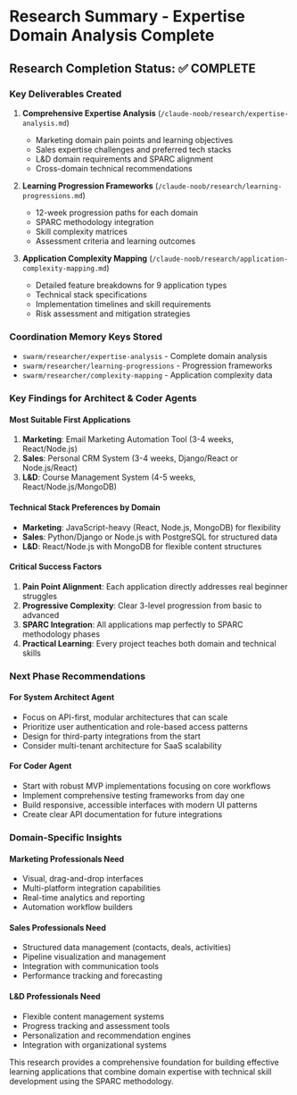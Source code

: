 # Research Summary - Expertise Domain Analysis Complete

## Research Completion Status: ✅ COMPLETE

### Key Deliverables Created

1. **Comprehensive Expertise Analysis** (`/claude-noob/research/expertise-analysis.md`)
   - Marketing domain pain points and learning objectives
   - Sales expertise challenges and preferred tech stacks
   - L&D domain requirements and SPARC alignment
   - Cross-domain technical recommendations

2. **Learning Progression Frameworks** (`/claude-noob/research/learning-progressions.md`)
   - 12-week progression paths for each domain
   - SPARC methodology integration
   - Skill complexity matrices
   - Assessment criteria and learning outcomes

3. **Application Complexity Mapping** (`/claude-noob/research/application-complexity-mapping.md`)
   - Detailed feature breakdowns for 9 application types
   - Technical stack specifications
   - Implementation timelines and skill requirements
   - Risk assessment and mitigation strategies

### Coordination Memory Keys Stored

- `swarm/researcher/expertise-analysis` - Complete domain analysis
- `swarm/researcher/learning-progressions` - Progression frameworks
- `swarm/researcher/complexity-mapping` - Application complexity data

### Key Findings for Architect & Coder Agents

#### Most Suitable First Applications
1. **Marketing**: Email Marketing Automation Tool (3-4 weeks, React/Node.js)
2. **Sales**: Personal CRM System (3-4 weeks, Django/React or Node.js/React)
3. **L&D**: Course Management System (4-5 weeks, React/Node.js/MongoDB)

#### Technical Stack Preferences by Domain
- **Marketing**: JavaScript-heavy (React, Node.js, MongoDB) for flexibility
- **Sales**: Python/Django or Node.js with PostgreSQL for structured data
- **L&D**: React/Node.js with MongoDB for flexible content structures

#### Critical Success Factors
1. **Pain Point Alignment**: Each application directly addresses real beginner struggles
2. **Progressive Complexity**: Clear 3-level progression from basic to advanced
3. **SPARC Integration**: All applications map perfectly to SPARC methodology phases
4. **Practical Learning**: Every project teaches both domain and technical skills

### Next Phase Recommendations

#### For System Architect Agent
- Focus on API-first, modular architectures that can scale
- Prioritize user authentication and role-based access patterns
- Design for third-party integrations from the start
- Consider multi-tenant architecture for SaaS scalability

#### For Coder Agent
- Start with robust MVP implementations focusing on core workflows
- Implement comprehensive testing frameworks from day one
- Build responsive, accessible interfaces with modern UI patterns
- Create clear API documentation for future integrations

### Domain-Specific Insights

#### Marketing Professionals Need
- Visual, drag-and-drop interfaces
- Multi-platform integration capabilities
- Real-time analytics and reporting
- Automation workflow builders

#### Sales Professionals Need
- Structured data management (contacts, deals, activities)
- Pipeline visualization and management
- Integration with communication tools
- Performance tracking and forecasting

#### L&D Professionals Need
- Flexible content management systems
- Progress tracking and assessment tools
- Personalization and recommendation engines
- Integration with organizational systems

This research provides a comprehensive foundation for building effective learning applications that combine domain expertise with technical skill development using the SPARC methodology.